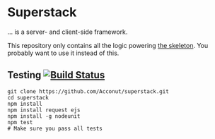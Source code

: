 Superstack
======

... is a server- and client-side framework.

This repository only contains all the logic powering [the skeleton](https://github.com/Acconut/superstack-skeleton). You probably want to use it instead of this.

Testing [![Build Status](https://drone.io/github.com/Acconut/superstack/status.png)](https://drone.io/github.com/Acconut/superstack/latest)
---

```
git clone https://github.com/Acconut/superstack.git
cd superstack
npm install
npm install request ejs
npm install -g nodeunit
npm test
# Make sure you pass all tests
```